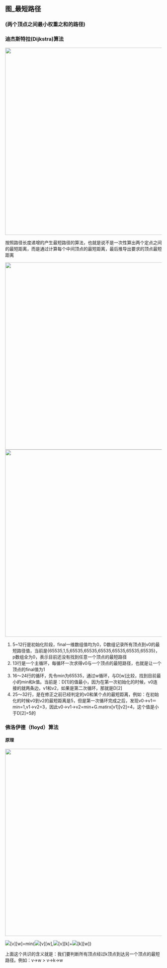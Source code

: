 ## 图_最短路径

### (两个顶点之间最小权重之和的路径)

### 迪杰斯特拉(Dijkstra)算法

<img src="https://raw.githubusercontent.com/arkulo56/thought/master/images/datastruct/tu_minpath3.png" width="600" />

按照路径长度递增的产生最短路径的算法，也就是说不是一次性算出两个定点之间的最短距离，而是通过计算每个中间顶点的最短距离，最后推导出要求的顶点最短距离

<img src="https://raw.githubusercontent.com/arkulo56/thought/master/images/datastruct/tu_minpath1.png" width="600" />

<img src="https://raw.githubusercontent.com/arkulo56/thought/master/images/datastruct/tu_minpath2.png" width="600" />

1. 5~12行是初始化阶段，final一维数组值均为0，D数组记录所有顶点到v0的最短路径值，当前是{65535,1,5,65535,65535,65535,65535,65535,65535}，p数组全为0，表示目前还没有找到任意一个顶点的最短路径
2. 13行是一个主循环，每循环一次求得v0与一个顶点的最短路径，也就是让一个顶点的final值为1
3. 16～24行的循环，先令min为65535，通过w循环，与D[w]比较，找到目前最小的min和k值。当前是：D[1]的值最小，因为在第一次初始化的时候，v0连接的就两条边，v1和v2，如果是第二次循环，那就是D[2]
4. 25～32行，是在修正之前已经判定的v0和某个点的最短距离，例如：在初始化的时候v0到v2的最短距离是5，但是第一次循环完成之后，发现v0->v1＝min=1,v1->v2=3，因此v0->v1->v2=min+G.matirx[v1][v2]=4，这个值是小于D[2]=5的


### 佛洛伊德（floyd）算法

#### 原理

<img src="https://raw.githubusercontent.com/arkulo56/thought/master/images/datastruct/tu_minpath4.png" width="600" />


![](http://latex.codecogs.com/svg.latex?D^0)[v][w]=min{![](http://latex.codecogs.com/svg.latex?D^{-1})[v][w],![](http://latex.codecogs.com/svg.latex?D^{-1})[v][k]+![](http://latex.codecogs.com/svg.latex?D^{-1})[k][w]}


上面这个共识的含义就是：我们要判断所有顶点经过k顶点到达另一个顶点的最短路径。例如：v->w > v->k->w

